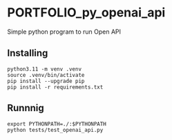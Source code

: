 # PORTFOLIO_py_openai_api

Simple python program to run Open API

## Installing

~~~
python3.11 -m venv .venv
source .venv/bin/activate
pip install --upgrade pip
pip install -r requirements.txt 
~~~

## Runnnig

~~~
export PYTHONPATH=./:$PYTHONPATH
python tests/test_openai_api.py
~~~
